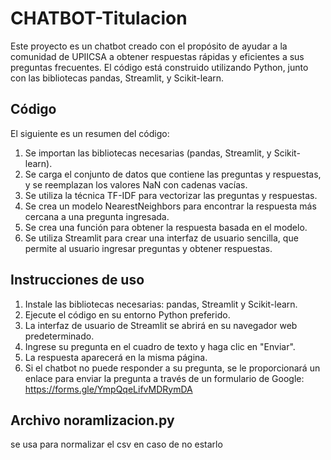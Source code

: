 # CHATBOT-Titulacion

Este proyecto es un chatbot creado con el propósito de ayudar a la comunidad de UPIICSA a obtener respuestas rápidas y eficientes a sus preguntas frecuentes. El código está construido utilizando Python, junto con las bibliotecas pandas, Streamlit, y Scikit-learn.

## Código

El siguiente es un resumen del código:

1. Se importan las bibliotecas necesarias (pandas, Streamlit, y Scikit-learn).
2. Se carga el conjunto de datos que contiene las preguntas y respuestas, y se reemplazan los valores NaN con cadenas vacías.
3. Se utiliza la técnica TF-IDF para vectorizar las preguntas y respuestas.
4. Se crea un modelo NearestNeighbors para encontrar la respuesta más cercana a una pregunta ingresada.
5. Se crea una función para obtener la respuesta basada en el modelo.
6. Se utiliza Streamlit para crear una interfaz de usuario sencilla, que permite al usuario ingresar preguntas y obtener respuestas.

## Instrucciones de uso

1. Instale las bibliotecas necesarias: pandas, Streamlit y Scikit-learn.
2. Ejecute el código en su entorno Python preferido.
3. La interfaz de usuario de Streamlit se abrirá en su navegador web predeterminado.
4. Ingrese su pregunta en el cuadro de texto y haga clic en "Enviar".
5. La respuesta aparecerá en la misma página.
6. Si el chatbot no puede responder a su pregunta, se le proporcionará un enlace para enviar la pregunta a través de un formulario de Google: https://forms.gle/YmpQqeLifvMDRymDA
## Archivo noramlizacion.py 
 se usa para normalizar el csv en caso de no estarlo